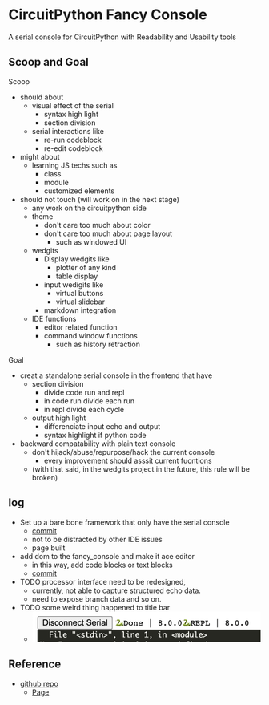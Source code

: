 # CircuitPython Fancy Console
<!--
#javascript, #circuitpython, #IDE, #serial
-->
A serial console for CircuitPython with Readability and Usability tools

## Scoop and Goal
<!--
#20230212@date,
-->

Scoop
- should about
    - visual effect of the serial
        - syntax high light
        - section division
    - serial interactions like
        - re-run codeblock
        - re-edit codeblock
- might about
    - learning JS techs such as
        - class
        - module
        - customized elements
- should not touch (will work on in the next stage)
    - any work on the circuitpython side
    - theme
        - don't care too much about color
        - don't care too much about page layout
            - such as windowed UI
    - wedgits
        - Display wedgits like
            - plotter of any kind
            - table display
        - input wedigits like
            - virtual buttons
            - virtual slidebar
        - markdown integration
    - IDE functions
        - editor related function
        - command window functions
            - such as history retraction

Goal
- creat a standalone serial console in the frontend that have
    - section division
        - divide code run and repl
        - in code run divide each run
        - in repl divide each cycle
    - output high light
        - differenciate input echo and output
        - syntax highlight if python code
- backward compatability with plain text console
    - don't hijack/abuse/repurpose/hack the current console
        - every improvement should  asssit current fucntions
    - (with that said, in the wedgits project in the future, this rule will be broken)

## log

- Set up a bare bone framework that only have the serial console
    - [commit](https://github.com/urfdvw/CircuitPython-Fancy-Console/commit/3e25bd1e4697c622c26a8f8ab0110290ecf09eca)
    - not to be distracted by other IDE issues
    - page built
- add dom to the fancy_console and make it ace editor
    - in this way, add code blocks or text blocks
    - [commit](https://github.com/urfdvw/CircuitPython-Fancy-Console/commit/66d52bc69ec98f4a6b1d803af4a6d69a9f1f6972)
- TODO processor interface need to be redesigned,
    - currently, not able to capture structured echo data.
    - need to expose branch data and so on.
- TODO some weird thing happened to title bar
    - ![](2023-02-12-15-42-36.png)


## Reference
- [github repo](https://github.com/urfdvw/CircuitPython-Fancy-Console)
    - [Page](https://urfdvw.github.io/CircuitPython-Fancy-Console/)